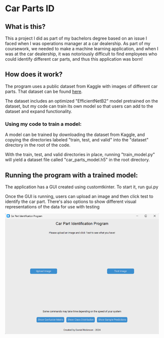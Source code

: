 # Car Parts ID

## What is this? 
This a project I did as part of my bachelors degree
based on an issue I faced when I was operations manager
at a car dealership. As part of my coursework, we needed
to make a machine learning application, and when I was at the
car dealership, it was notoriously difficult to find employees 
who could identify different car parts, and thus this application 
was born! 

## How does it work?
The program uses a public dataset from Kaggle with images of 
different car parts. That dataset can be found 
[here](https://www.kaggle.com/datasets/gpiosenka/car-parts-40-classes).

The dataset includes an optimized "EfficientNetB2" model pretrained
on the dataset, but my code can train its own model so that users
can add to the dataset and expand functionality. 

### Using my code to train a model:
A model can be trained by downloading the dataset from Kaggle, and 
copying the directories labeled "train, test, and valid" into the "dataset"
directory in the root of the code. 

With the train, test, and valid directories in place, running
"train_model.py" will yield a dataset file called "car_parts_model.h5"
in the root directory.

## Running the program with a trained model:
The application has a GUI created using customtkinter. To start it,
run gui.py

Once the GUI is running, users can upload an image and then click test
to identify the car part. There's also options to show different visual 
representations of the data for use with testing

![img.png](img/img.png)